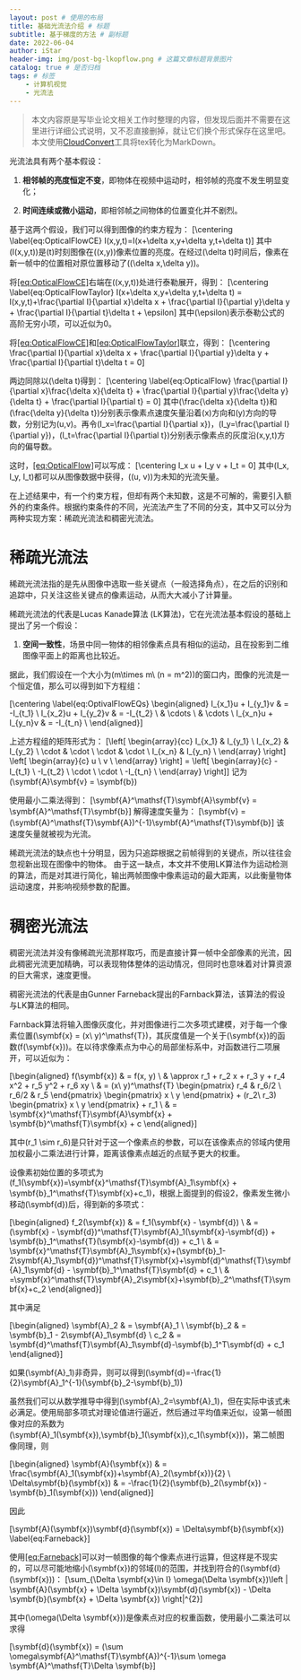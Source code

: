 ```yaml
---
layout: post # 使用的布局
title: 基础光流法介绍 # 标题
subtitle: 基于梯度的方法 # 副标题
date: 2022-06-04
author: iStar
header-img: img/post-bg-lkopflow.png # 这篇文章标题背景图片
catalog: true # 是否归档
tags: # 标签
    - 计算机视觉
    - 光流法
---
```


> 本文内容原是写毕业论文相关工作时整理的内容，但发现后面并不需要在这里进行详细公式说明，又不忍直接删掉，就让它们换个形式保存在这里吧。本文使用[CloudConvert](https://cloudconvert.com/tex-converter)工具将tex转化为MarkDown。

光流法具有两个基本假设：

1.  **相邻帧的亮度恒定不变**，即物体在视频中运动时，相邻帧的亮度不发生明显变化；

2.  **时间连续或微小运动**，即相邻帧之间物体的位置变化并不剧烈。

基于这两个假设，我们可以得到图像的约束方程为： \[\centering
    \label{eq:OpticalFlowCE}
    I(x,y,t)=I(x+\delta x,y+\delta y,t+\delta t)\]
其中\(I(x,y,t)\)是\(t\)时刻图像在\((x,y)\)像素位置的亮度。在经过\(\delta t\)时间后，像素在新一帧中的位置相对原位置移动了\((\delta x,\delta y)\)。

将[\[eq:OpticalFlowCE\]](#eq:OpticalFlowCE)右端在\((x,y,t)\)处进行泰勒展开，得到：
\[\centering
    \label{eq:OpticalFlowTaylor}
    I(x+\delta x,y+\delta y,t+\delta t) = I(x,y,t)+\frac{\partial I}{\partial x}\delta x + \frac{\partial I}{\partial y}\delta y + \frac{\partial I}{\partial t}\delta t + \epsilon\]
其中\(\epsilon\)表示泰勒公式的高阶无穷小项，可以近似为0。

将[\[eq:OpticalFlowCE\]](#eq:OpticalFlowCE)和[\[eq:OpticalFlowTaylor\]](#eq:OpticalFlowTaylor)联立，得到：
\[\centering
    \frac{\partial I}{\partial x}\delta x + \frac{\partial I}{\partial y}\delta y + \frac{\partial I}{\partial t}\delta t = 0\]

两边同除以\(\delta t\)得到： \[\centering
    \label{eq:OpticalFlow}
    \frac{\partial I}{\partial x}\frac{\delta x}{\delta t} + \frac{\partial I}{\partial y}\frac{\delta y}{\delta t} + \frac{\partial I}{\partial t} = 0\]
其中\(\frac{\delta x}{\delta t}\)和\(\frac{\delta y}{\delta t}\)分别表示像素点速度矢量沿着\(x\)方向和\(y\)方向的导数，分别记为\(u,v\)。再令\(I_x=\frac{\partial I}{\partial x}\)，\(I_y=\frac{\partial I}{\partial y}\)，\(I_t=\frac{\partial I}{\partial t}\)分别表示像素点的灰度沿\(x,y,t\)方向的偏导数。

这时，[\[eq:OpticalFlow\]](#eq:OpticalFlow)可以写成： \[\centering
    I_x u + I_y v + I_t = 0\]
其中\(I_x, I_y, I_t\)都可以从图像数据中获得，\((u, v)\)为未知的光流矢量。

在上述结果中，有一个约束方程，但却有两个未知数，这是不可解的，需要引入额外的约束条件。根据约束条件的不同，光流法产生了不同的分支，其中又可以分为两种实现方案：稀疏光流法和稠密光流法。

# 稀疏光流法

稀疏光流法指的是先从图像中选取一些关键点（一般选择角点），在之后的识别和追踪中，只关注这些关键点的像素运动，从而大大减小了计算量。

稀疏光流法的代表是Lucas Kanade算法 (LK算法)，它在光流法基本假设的基础上提出了另一个假设：

1.  **空间一致性**，场景中同一物体的相邻像素点具有相似的运动，且在投影到二维图像平面上的距离也比较近。

据此，我们假设在一个大小为\(m\times m\ (n = m^2)\)的窗口内，图像的光流是一个恒定值，那么可以得到如下方程组：

\[\centering
    \label{eq:OptivalFlowEQs}
    \begin{aligned}
        I_{x_1}u + I_{y_1}v & = -I_{t_1} \\
        I_{x_2}u + I_{y_2}v & = -I_{t_2} \\
                            & \cdots     \\
                            & \cdots     \\
        I_{x_n}u + I_{y_n}v & = -I_{t_n} \\
    \end{aligned}\]

上述方程组的矩阵形式为： \[\left[
        \begin{array}{cc}
            I_{x_1} & I_{y_1} \\
            I_{x_2} & I_{y_2} \\
            \cdot   & \cdot   \\
            \cdot   & \cdot   \\
            I_{x_n} & I_{y_n} \\
        \end{array}
        \right]
    \left[
        \begin{array}{c}
            u \\
            v \\
        \end{array}
        \right]
    =
    \left[
        \begin{array}{c}
            -I_{t_1} \\
            -I_{t_2} \\
            \cdot    \\
            \cdot    \\
            -I_{t_n} \\
        \end{array}
        \right]\] 记为\(\symbf{A}\symbf{v} = \symbf{b}\)

使用最小二乘法得到：
\[\symbf{A}^\mathsf{T}\symbf{A}\symbf{v} = \symbf{A}^\mathsf{T}\symbf{b}\]
解得速度矢量为：
\[\symbf{v} = (\symbf{A}^\mathsf{T}\symbf{A})^{-1}\symbf{A}^\mathsf{T}\symbf{b}\]
该速度矢量就被视为光流。

稀疏光流法的缺点也十分明显，因为只追踪根据之前帧得到的关键点，所以往往会忽视新出现在图像中的物体。
由于这一缺点，本文并不使用LK算法作为运动检测的算法，而是对其进行简化，输出两帧图像中像素运动的最大距离，以此衡量物体运动速度，并影响视频参数的配置。

# 稠密光流法

稠密光流法并没有像稀疏光流那样取巧，而是直接计算一帧中全部像素的光流，因此稠密光流更加精确，可以表现物体整体的运动情况，但同时也意味着对计算资源的巨大需求，速度更慢。

稠密光流法的代表是由Gunner Farneback提出的Farnback算法，该算法的假设与LK算法的相同。

Farnback算法将输入图像灰度化，并对图像进行二次多项式建模，对于每一个像素位置\(\symbf{x} = (x\ y)^\mathsf{T}\)，其灰度值是一个关于\(\symbf{x}\)的函数\(f(\symbf{x})\)。在以待求像素点为中心的局部坐标系中，对函数进行二项展开，可以近似为：

\[\begin{aligned}
        f(\symbf{x}) & = f(x, y)                         \\
                     & \approx
        r_1 + r_2 x + r_3 y + r_4 x^2 + r_5 y^2 + r_6 xy \\
                     & =
        (x\ y)^\mathsf{T}
        \begin{pmatrix}
            r_4   & r_6/2 \\
            r_6/2 & r_5
        \end{pmatrix}
        \begin{pmatrix}
            x \\
            y
        \end{pmatrix}
        +
        (r_2\ r_3)
        \begin{pmatrix}
            x \\
            y
        \end{pmatrix}
        + r_1                                            \\
                     & =
        \symbf{x}^\mathsf{T}\symbf{A}\symbf{x} + \symbf{b}^\mathsf{T}\symbf{x} + c
    \end{aligned}\]

其中\(r_1 \sim r_6\)是只针对于这一个像素点的参数，可以在该像素点的邻域内使用加权最小二乘法进行计算，距离该像素点越近的点赋予更大的权重。

设像素初始位置的多项式为\(f_1(\symbf{x})=\symbf{x}^\mathsf{T}\symbf{A}_1\symbf{x} + \symbf{b}_1^\mathsf{T}\symbf{x}+c_1\)，根据上面提到的假设2，像素发生微小移动\(\symbf{d}\)后，得到新的多项式：

\[\begin{aligned}
        f_2(\symbf{x})
         & = f_1(\symbf{x} - \symbf{d})                                                                                                                        \\
         & = (\symbf{x} - \symbf{d})^\mathsf{T}\symbf{A}_1(\symbf{x}-\symbf{d}) + \symbf{b}_1^\mathsf{T}(\symbf{x}-\symbf{d}) + c_1                                            \\
         & = \symbf{x}^\mathsf{T}\symbf{A}_1\symbf{x}+(\symbf{b}_1-2\symbf{A}_1\symbf{d})^\mathsf{T}\symbf{x}+\symbf{d}^\mathsf{T}\symbf{A}_1\symbf{d} - \symbf{b}_1^\mathsf{T}\symbf{d} + c_1 \\
         & =\symbf{x}^\mathsf{T}\symbf{A}_2\symbf{x}+\symbf{b}_2^\mathsf{T}\symbf{x}+c_2
    \end{aligned}\]

其中满足

\[\begin{aligned}
        \symbf{A}_2 & = \symbf{A}_1                                                   \\
        \symbf{b}_2 & = \symbf{b}_1 - 2\symbf{A}_1\symbf{d}                           \\
        c_2         & = \symbf{d}^\mathsf{T}\symbf{A}_1\symbf{d}-\symbf{b}_1^T\symbf{d} + c_1
    \end{aligned}\]

如果\(\symbf{A}_1\)非奇异，则可以得到\(\symbf{d}=-\frac{1}{2}\symbf{A}_1^{-1}(\symbf{b}_2-\symbf{b}_1)\)

虽然我们可以从数学推导中得到\(\symbf{A}_2=\symbf{A}_1\)，但在实际中该式未必满足。使用局部多项式对理论值进行逼近，然后通过平均值来近似，设第一帧图像对应的系数为\(\symbf{A}_1(\symbf{x}),\symbf{b}_1(\symbf{x}),c_1(\symbf{x})\)，第二帧图像同理，则

\[\begin{aligned}
        \symbf{A}(\symbf{x})       & = \frac{\symbf{A}_1(\symbf{x})+\symbf{A}_2(\symbf{x})}{2}       \\
        \Delta\symbf{b}(\symbf{x}) & = -\frac{1}{2}(\symbf{b}_2(\symbf{x}) - \symbf{b}_1(\symbf{x}))
    \end{aligned}\]

因此

\[\symbf{A}(\symbf{x})\symbf{d}(\symbf{x}) = \Delta\symbf{b}(\symbf{x})
    \label{eq:Farneback}\]

使用[\[eq:Farneback\]](#eq:Farneback)可以对一帧图像的每个像素点进行运算，但这样是不现实的，可以尽可能地缩小\(\symbf{x}\)的邻域\(I\)的范围，并找到符合的\(\symbf{d}(\symbf{x})\)：
\[\sum_{\Delta \symbf{x}\in I} \omega(\Delta \symbf{x})\left \| \symbf{A}(\symbf{x} + \Delta \symbf{x})\symbf{d}(\symbf{x}) - \Delta \symbf{b}(\symbf{x} + \Delta \symbf{x}) \right\|^{2}\]

其中\(\omega(\Delta \symbf{x})\)是像素点对应的权重函数，使用最小二乘法可以求得

\[\symbf{d}(\symbf{x}) = (\sum \omega\symbf{A}^\mathsf{T}\symbf{A})^{-1}\sum \omega \symbf{A}^\mathsf{T}\Delta \symbf{b}\]
